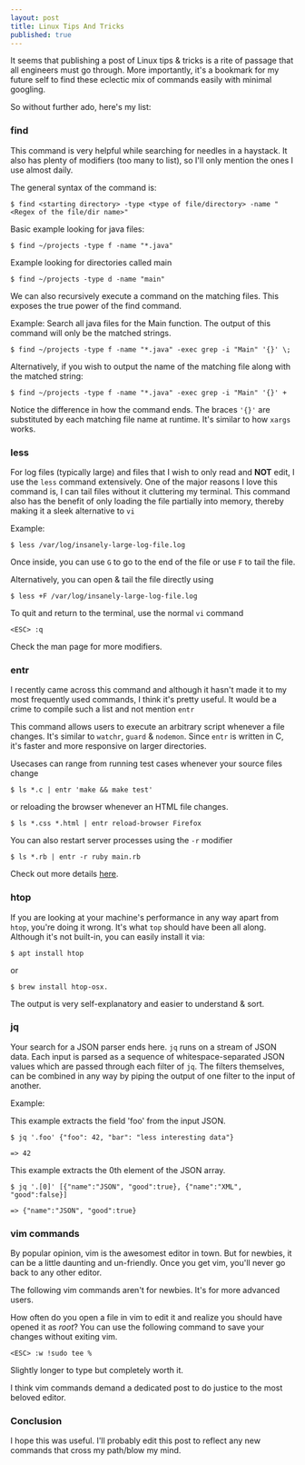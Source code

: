 ```yaml
---
layout: post
title: Linux Tips And Tricks
published: true
---
```


It seems that publishing a post of Linux tips & tricks is a rite of passage that all engineers must go through. More importantly, it's a bookmark for my future self to find these eclectic mix of commands easily with minimal googling.

So without further ado, here's my list:

### find  
This command is very helpful while searching for needles in a haystack. It also has plenty of modifiers (too many to list), so I'll only mention the ones I use almost daily.

The general syntax of the command is:

`
$ find <starting directory> -type <type of file/directory> -name "<Regex of the file/dir name>"
`

Basic example looking for java files:

`
$ find ~/projects -type f -name "*.java"
`

Example looking for directories called main

`
$ find ~/projects -type d -name "main"
`

We can also recursively execute a command on the matching files. This exposes the true power of the find command.

Example: Search all java files for the Main function. The output of this command will only be the matched strings.

`
$ find ~/projects -type f -name "*.java" -exec grep -i "Main" '{}' \;
`

Alternatively, if you wish to output the name of the matching file along with the matched string:

`
$ find ~/projects -type f -name "*.java" -exec grep -i "Main" '{}' +
`

Notice the difference in how the command ends. The braces `'{}'` are substituted by each matching file name at runtime. It's similar to how `xargs` works.

### less
For log files (typically large) and files that I wish to only read and
**NOT** edit, I use the `less` command extensively. One of the major
reasons I love this command is, I can tail files without it
cluttering my terminal. This command also has the benefit of only
loading the file partially into memory, thereby making it a sleek
alternative to `vi`

Example:

`
$ less /var/log/insanely-large-log-file.log
`

Once inside, you can use `G` to go to the end of the file or use `F` to tail the file.

Alternatively, you can open & tail the file directly using

`
$ less +F /var/log/insanely-large-log-file.log
`

To quit and return to the terminal, use the normal `vi` command

`
  <ESC> :q
`

Check the man page for more modifiers.

### entr

I recently came across this command and although it hasn't made it to my most frequently used commands, I think it's pretty useful. It would be a crime to compile such a list and not mention `entr`

This command allows users to execute an arbitrary script whenever a file changes. It's similar to `watchr`, `guard` & `nodemon`. Since `entr` is written in C, it's faster and more responsive on larger directories.

Usecases can range from running test cases whenever your source files change

`
$ ls *.c | entr 'make && make test'
`

or reloading the browser whenever an HTML file changes.

`
$ ls *.css *.html | entr reload-browser Firefox
`

You can also restart server processes using the `-r` modifier

`
$ ls *.rb | entr -r ruby main.rb
`

Check out more details [here](http://www.entrproject.org/).

### htop   
If you are looking at your machine's performance in any way apart from
`htop`, you're doing it wrong. It's what `top` should have been all along. Although it's not built-in, you can easily install it via:

`
$ apt install htop
`

or

`
$ brew install htop-osx.
`

The output is very self-explanatory and easier to understand & sort.

### jq
Your search for a JSON parser ends here. `jq` runs on a stream of JSON data. Each input is parsed as a sequence of whitespace-separated JSON values which are passed through each filter of `jq`. The filters themselves, can be combined in any way by piping the output of one filter to the input of another.

Example:

This example extracts the field 'foo' from the input JSON.

`
$ jq '.foo' {"foo": 42, "bar": "less interesting data"}
`

`
=> 42
`

This example extracts the 0th element of the JSON array.

`
$ jq '.[0]' [{"name":"JSON", "good":true}, {"name":"XML", "good":false}]
`

`
=> {"name":"JSON", "good":true}
`

### vim commands
By popular opinion, vim is the awesomest editor in town. But for newbies, it can be a little daunting and un-friendly. Once you get vim, you'll never go back to any other editor.

The following vim commands aren't for newbies. It's for more advanced users.

How often do you open a file in vim to edit it and realize you should have opened it as *root*? You can use the following command to save your changes without exiting vim.

`
<ESC> :w !sudo tee %
`

Slightly longer to type but completely worth it.

I think vim commands demand a dedicated post to do justice to the most beloved editor.

### Conclusion

I hope this was useful. I'll probably edit this post to reflect any new commands that cross my path/blow my mind.
